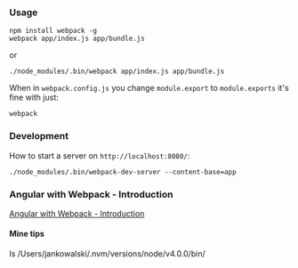 ### Usage

    npm install webpack -g
    webpack app/index.js app/bundle.js
or

    ./node_modules/.bin/webpack app/index.js app/bundle.js


When in `webpack.config.js` you change `module.export` to `module.exports` it's fine with just:

    webpack


### Development
How to start a server on `http://localhost:8080/`:

    ./node_modules/.bin/webpack-dev-server --content-base=app


### Angular with Webpack - Introduction

[Angular with Webpack - Introduction](https://egghead.io/lessons/angularjs-angular-with-webpack-introduction?series=angular-and-webpack-for-modular-applications)


#### Mine tips

ls /Users/jankowalski/.nvm/versions/node/v4.0.0/bin/
